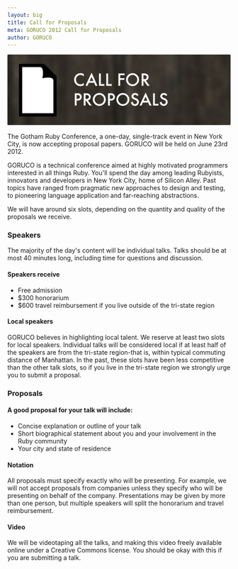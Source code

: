 ```yaml
---
layout: big
title: Call for Proposals
meta: GORUCO 2012 Call for Proposals
author: GORUCO
---
```


<script type="text/javascript">
 document.getElementById("cfp").setAttribute("class","active");
</script>

<img src="/images/cfp/cfp-banner.jpg" alt="Call for Proposals" class="scale-with-grid"/>

The Gotham Ruby Conference, a one-day, single-track event in New York City,
is now accepting proposal papers. GORUCO will be held on June 23rd
2012.

GORUCO is a technical conference aimed at highly motivated programmers interested
in all things Ruby. You'll spend the day among leading Rubyists, innovators and
developers in New York City, home of Silicon Alley. Past topics have ranged from
pragmatic new approaches to design and testing, to pioneering language application
and far-reaching abstractions.

We will have around six slots, depending on the quantity and quality of the proposals
we receive.

<div id='speaker-highlight'>
<h3>Speakers</h3>
<p>The majority of the day's content will be individual talks. Talks should be at most 40 minutes long, including time for questions and discussion.</p>
<h4>Speakers receive</h4>
<ul>
<li>Free admission</li>
<li>$300 honorarium</li>
<li>$600 travel reimbursement if you live outside of the tri-state region</li>
</ul>
<h4>Local speakers</h4>
<p>GORUCO believes in highlighting local talent. We reserve at least two slots for local speakers. Individual talks will be considered local if at least half of the speakers are from the tri-state region-that is, within typical commuting distance of Manhattan. In the past, these slots have been less competitive than the other talk slots, so if you live in the tri-state region we strongly urge you to submit a proposal.</p>

<h3>Proposals</h3>
<h4>A good proposal for your talk will include:</h4>
<ul class='talk-points'>
<li class='talk'>Concise explanation or outline of your talk</li>
<li class='bio'>Short biographical statement about you and your involvement in the Ruby community</li>
<li class='location'>Your city and state of residence</li>
</ul>
<h4>Notation</h4>
<p>All proposals must specify exactly who will be presenting. For example, we will not accept proposals from companies unless they specify who will be presenting on behalf of the company. Presentations may be given by more than one person, but multiple speakers will split the honorarium and travel reimbursement.</p>
<h4>Video</h4>
<p>We will be videotaping all the talks, and making this video freely available online under a Creative Commons license. You should be okay with this if you are submitting a talk.</p>
</div>